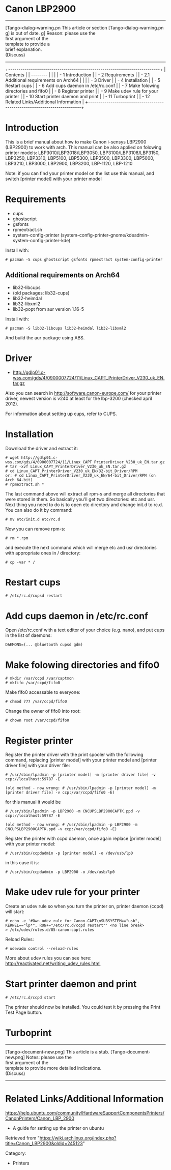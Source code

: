 Canon LBP2900
=============

  ------------------------ ------------------------ ------------------------
  [Tango-dialog-warning.pn This article or section  [Tango-dialog-warning.pn
  g]                       is out of date.          g]
                           Reason: please use the   
                           first argument of the    
                           template to provide a    
                           brief explanation.       
                           (Discuss)                
  ------------------------ ------------------------ ------------------------

+--------------------------------------------------------------------------+
| Contents                                                                 |
| --------                                                                 |
|                                                                          |
| -   1 Introduction                                                       |
| -   2 Requirements                                                       |
|     -   2.1 Additional requirements on Arch64                            |
|                                                                          |
| -   3 Driver                                                             |
| -   4 Installation                                                       |
| -   5 Restart cups                                                       |
| -   6 Add cups daemon in /etc/rc.conf                                    |
| -   7 Make folowing directories and fifo0                                |
| -   8 Register printer                                                   |
| -   9 Make udev rule for your printer                                    |
| -   10 Start printer daemon and print                                    |
| -   11 Turboprint                                                        |
| -   12 Related Links/Additional Information                              |
+--------------------------------------------------------------------------+

Introduction
============

This is a brief manual about how to make Canon i-sensys LBP2900
(LBP2900) to work with arch. This manual can be also applied on folowing
printer models: LBP3010/LBP3018/LBP3050, LBP3100/LBP3108/LBP3150,
LBP3250, LBP3310, LBP5100, LBP5300, LBP3500, LBP3300, LBP5000, LBP3210,
LBP3000, LBP2900, LBP3200, LBP-1120, LBP-1210

Note: if you can find your printer model on the list use this manual,
and switch [printer model] with your printer model

Requirements
============

-   cups
-   ghostscript
-   gsfonts
-   rpmextract.sh
-   system-config-printer
    (system-config-printer-gnome/kdeadmin-system-config-printer-kde)

Install with:

    # pacman -S cups ghostscript gsfonts rpmextract system-config-printer

Additional requirements on Arch64
---------------------------------

-   lib32-libcups
-   (old packages: lib32-cups)
-   lib32-heimdal
-   lib32-libxml2
-   lib32-popt from aur version 1.16-5

Install with:

    # pacman -S lib32-libcups lib32-heimdal lib32-libxml2

And build the aur package using ABS.

Driver
======

-   http://gdlp01.c-wss.com/gds/4/0900007724/11/Linux_CAPT_PrinterDriver_V230_uk_EN.tar.gz

Also you can search in http://software.canon-europe.com/ for your
printer driver, newest version is v240 at least for the lbp-3200
(checked april 2012).

For information about setting up cups, refer to CUPS.

Installation
============

Download the driver and extract it:

    # wget http://gdlp01.c-wss.com/gds/4/0900007724/11/Linux_CAPT_PrinterDriver_V230_uk_EN.tar.gz
    # tar -xvf Linux_CAPT_PrinterDriver_V230_uk_EN.tar.gz
    # cd Linux_CAPT_PrinterDriver_V230_uk_EN/32-bit_Driver/RPM
    or: # cd Linux_CAPT_PrinterDriver_V230_uk_EN/64-bit_Driver/RPM (on Arch 64-bit)
    # rpmextract.sh *

The last command above will extract all rpm-s and merge all directories
that were stored in them. So basically you'll get two directories: etc
and usr. Next thing you need to do is to open etc directory and change
init.d to rc.d. You can also do it by command:

    # mv etc/init.d etc/rc.d

Now you can remove rpm-s:

    # rm *.rpm

and execute the next command which will merge etc and usr directories
with appropriate ones in / directory:

    # cp -var * /

Restart cups
============

    # /etc/rc.d/cupsd restart

Add cups daemon in /etc/rc.conf
===============================

Open /etc/rc.conf with a text editor of your choice (e.g. nano), and put
cups in the list of daemons:

    DAEMONS=(... @bluetooth cupsd gdm)

Make folowing directories and fifo0
===================================

    # mkdir /var/ccpd /var/captmon
    # mkfifo /var/ccpd/fifo0

Make fifo0 accessable to everyone:

    # chmod 777 /var/ccpd/fifo0

Change the owner of fifo0 into root:

    # chown root /var/ccpd/fifo0

Register printer
================

Register the printer driver with the print spooler with the following
command, replacing [printer model] with your printer model and [printer
driver file] with your driver file:

    # /usr/sbin/lpadmin -p [printer model] -m [printer driver file] -v ccp://localhost:59787 -E

    (old method - now wrong: # /usr/sbin/lpadmin -p [printer model] -m [printer driver file] -v ccp:/var/ccpd/fifo0 -E)

for this manual it would be

    # /usr/sbin/lpadmin -p LBP2900 -m CNCUPSLBP2900CAPTK.ppd -v ccp://localhost:59787 -E

    (old method - now wrong: # /usr/sbin/lpadmin -p LBP2900 -m CNCUPSLBP2900CAPTK.ppd -v ccp:/var/ccpd/fifo0 -E)

Register the printer with ccpd daemon, once again replace [printer
model] with your printer model:

    # /usr/sbin/ccpdadmin -p [printer model] -o /dev/usb/lp0

in this case it is:

    # /usr/sbin/ccpdadmin -p LBP2900 -o /dev/usb/lp0

Make udev rule for your printer
===============================

Create an udev rule so when you turn the printer on, printer daemon
(ccpd) will start:

    # echo -e '#Own udev rule for Canon-CAPT\nSUBSYSTEM=="usb", KERNEL=="lp*", RUN+="/etc/rc.d/ccpd restart"' <no line break>
    > /etc/udev/rules.d/85-canon-capt.rules

Reload Rules:

    # udevadm control --reload-rules

More about udev rules you can see here:
http://reactivated.net/writing_udev_rules.html

Start printer daemon and print
==============================

    # /etc/rc.d/ccpd start

The printer should now be installed. You could test it by pressing the
Print Test Page button.

Turboprint
==========

  ------------------------ ------------------------ ------------------------
  [Tango-document-new.png] This article is a stub.  [Tango-document-new.png]
                           Notes: please use the    
                           first argument of the    
                           template to provide more 
                           detailed indications.    
                           (Discuss)                
  ------------------------ ------------------------ ------------------------

Related Links/Additional Information
====================================

https://help.ubuntu.com/community/HardwareSupportComponentsPrinters/CanonPrinters/Canon_LBP_2900
- A guide for setting up the printer on ubuntu

Retrieved from
"https://wiki.archlinux.org/index.php?title=Canon_LBP2900&oldid=245123"

Category:

-   Printers
